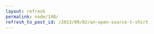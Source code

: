 ```yaml
---
layout: refresh
permalink: node/140/
refresh_to_post_id: /2013/09/02/an-open-source-t-shirt
---
```

